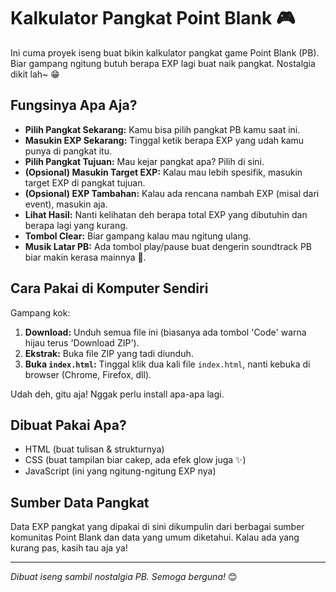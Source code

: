 # Kalkulator Pangkat Point Blank 🎮

Ini cuma proyek iseng buat bikin kalkulator pangkat game Point Blank (PB). Biar gampang ngitung butuh berapa EXP lagi buat naik pangkat. Nostalgia dikit lah~ 😁

## Fungsinya Apa Aja?

* **Pilih Pangkat Sekarang:** Kamu bisa pilih pangkat PB kamu saat ini.
* **Masukin EXP Sekarang:** Tinggal ketik berapa EXP yang udah kamu punya di pangkat itu.
* **Pilih Pangkat Tujuan:** Mau kejar pangkat apa? Pilih di sini.
* **(Opsional) Masukin Target EXP:** Kalau mau lebih spesifik, masukin target EXP di pangkat tujuan.
* **(Opsional) EXP Tambahan:** Kalau ada rencana nambah EXP (misal dari event), masukin aja.
* **Lihat Hasil:** Nanti kelihatan deh berapa total EXP yang dibutuhin dan berapa lagi yang kurang.
* **Tombol Clear:** Biar gampang kalau mau ngitung ulang.
* **Musik Latar PB:** Ada tombol play/pause buat dengerin soundtrack PB biar makin kerasa mainnya 🎵.

## Cara Pakai di Komputer Sendiri

Gampang kok:

1.  **Download:** Unduh semua file ini (biasanya ada tombol 'Code' warna hijau terus 'Download ZIP').
2.  **Ekstrak:** Buka file ZIP yang tadi diunduh.
3.  **Buka `index.html`:** Tinggal klik dua kali file `index.html`, nanti kebuka di browser (Chrome, Firefox, dll).

Udah deh, gitu aja! Nggak perlu install apa-apa lagi.

## Dibuat Pakai Apa?

* HTML (buat tulisan & strukturnya)
* CSS (buat tampilan biar cakep, ada efek glow juga ✨)
* JavaScript (ini yang ngitung-ngitung EXP nya)

## Sumber Data Pangkat

Data EXP pangkat yang dipakai di sini dikumpulin dari berbagai sumber komunitas Point Blank dan data yang umum diketahui. Kalau ada yang kurang pas, kasih tau aja ya!

---

*Dibuat iseng sambil nostalgia PB. Semoga berguna!* 😊
